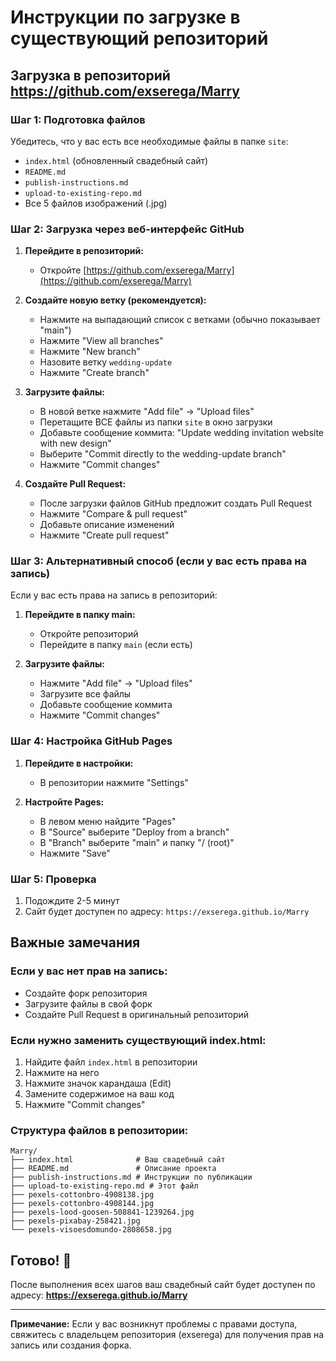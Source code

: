 # Инструкции по загрузке в существующий репозиторий

## Загрузка в репозиторий https://github.com/exserega/Marry

### Шаг 1: Подготовка файлов

Убедитесь, что у вас есть все необходимые файлы в папке `site`:
- `index.html` (обновленный свадебный сайт)
- `README.md`
- `publish-instructions.md`
- `upload-to-existing-repo.md`
- Все 5 файлов изображений (.jpg)

### Шаг 2: Загрузка через веб-интерфейс GitHub

1. **Перейдите в репозиторий:**
   - Откройте [https://github.com/exserega/Marry](https://github.com/exserega/Marry)

2. **Создайте новую ветку (рекомендуется):**
   - Нажмите на выпадающий список с ветками (обычно показывает "main")
   - Нажмите "View all branches"
   - Нажмите "New branch"
   - Назовите ветку `wedding-update`
   - Нажмите "Create branch"

3. **Загрузите файлы:**
   - В новой ветке нажмите "Add file" → "Upload files"
   - Перетащите ВСЕ файлы из папки `site` в окно загрузки
   - Добавьте сообщение коммита: "Update wedding invitation website with new design"
   - Выберите "Commit directly to the wedding-update branch"
   - Нажмите "Commit changes"

4. **Создайте Pull Request:**
   - После загрузки файлов GitHub предложит создать Pull Request
   - Нажмите "Compare & pull request"
   - Добавьте описание изменений
   - Нажмите "Create pull request"

### Шаг 3: Альтернативный способ (если у вас есть права на запись)

Если у вас есть права на запись в репозиторий:

1. **Перейдите в папку main:**
   - Откройте репозиторий
   - Перейдите в папку `main` (если есть)

2. **Загрузите файлы:**
   - Нажмите "Add file" → "Upload files"
   - Загрузите все файлы
   - Добавьте сообщение коммита
   - Нажмите "Commit changes"

### Шаг 4: Настройка GitHub Pages

1. **Перейдите в настройки:**
   - В репозитории нажмите "Settings"

2. **Настройте Pages:**
   - В левом меню найдите "Pages"
   - В "Source" выберите "Deploy from a branch"
   - В "Branch" выберите "main" и папку "/ (root)"
   - Нажмите "Save"

### Шаг 5: Проверка

1. Подождите 2-5 минут
2. Сайт будет доступен по адресу: `https://exserega.github.io/Marry`

## Важные замечания

### Если у вас нет прав на запись:
- Создайте форк репозитория
- Загрузите файлы в свой форк
- Создайте Pull Request в оригинальный репозиторий

### Если нужно заменить существующий index.html:
1. Найдите файл `index.html` в репозитории
2. Нажмите на него
3. Нажмите значок карандаша (Edit)
4. Замените содержимое на ваш код
5. Нажмите "Commit changes"

### Структура файлов в репозитории:
```
Marry/
├── index.html              # Ваш свадебный сайт
├── README.md               # Описание проекта
├── publish-instructions.md # Инструкции по публикации
├── upload-to-existing-repo.md # Этот файл
├── pexels-cottonbro-4908138.jpg
├── pexels-cottonbro-4908144.jpg
├── pexels-lood-goosen-508841-1239264.jpg
├── pexels-pixabay-258421.jpg
└── pexels-visoesdomundo-2808658.jpg
```

## Готово! 🎉

После выполнения всех шагов ваш свадебный сайт будет доступен по адресу:
**https://exserega.github.io/Marry**

---

**Примечание:** Если у вас возникнут проблемы с правами доступа, свяжитесь с владельцем репозитория (exserega) для получения прав на запись или создания форка. 